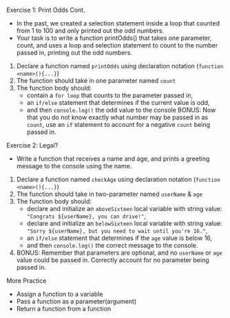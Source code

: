 Exercise 1: Print Odds Cont.

- In the past, we created a selection statement inside a loop that counted from 1 to 100 and only printed out the odd numbers.
- Your task is to write a function printOdds() that takes one parameter, count, and uses a loop and selection statement to count to the number passed in, printing out the odd numbers.

1. Declare a function named `printOdds` using declaration notation (`function <name>(){...}`)
2. The function should take in one parameter named `count`
3. The function body should:
   - contain a `for loop` that counts to the parameter passed in,
   - an `if/else` statement that determines if the current value is odd,
   - and then `console.log()` the odd value to the console
BONUS: Now that you do not know exactly what number may be passed in as `count`, use an `if` statement to account for a negative `count` being passed in.

Exercise 2: Legal?

- Write a function that receives a name and age, and prints a greeting message to the console using the name.

1. Declare a function named `checkAge` using declaration notation (`function <name>(){...}`)
2. The function should take in two-parameter named `userName` & `age`
3. The function body should:
   - declare and initialize an `aboveSixteen` local variable with string value: `"Congrats ${userName}, you can drive!"`,
   - declare and initialize an `belowSixteen` local variable with string value: `"Sorry ${userName}, but you need to wait until you're 16."`,
   - an `if/else` statement that determines if the `age` value is below 16,
   - and then `console.log()` the correct message to the console.
4. BONUS: Remember that parameters are optional, and no `userName` or `age` value could be passed in. Correctly account for no parameter being passed in.

More Practice

- Assign a function to a variable
- Pass a function as a parameter(argument)
- Return a function from a function
